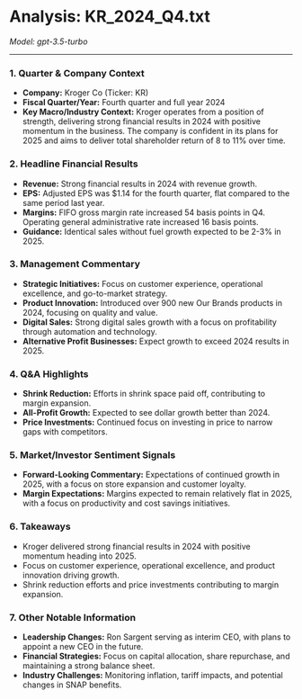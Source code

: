 # Analysis: KR_2024_Q4.txt

*Model: gpt-3.5-turbo*

---

### 1. Quarter & Company Context
- **Company:** Kroger Co (Ticker: KR)
- **Fiscal Quarter/Year:** Fourth quarter and full year 2024
- **Key Macro/Industry Context:** Kroger operates from a position of strength, delivering strong financial results in 2024 with positive momentum in the business. The company is confident in its plans for 2025 and aims to deliver total shareholder return of 8 to 11% over time.

### 2. Headline Financial Results
- **Revenue:** Strong financial results in 2024 with revenue growth.
- **EPS:** Adjusted EPS was $1.14 for the fourth quarter, flat compared to the same period last year.
- **Margins:** FIFO gross margin rate increased 54 basis points in Q4. Operating general administrative rate increased 16 basis points.
- **Guidance:** Identical sales without fuel growth expected to be 2-3% in 2025.

### 3. Management Commentary
- **Strategic Initiatives:** Focus on customer experience, operational excellence, and go-to-market strategy.
- **Product Innovation:** Introduced over 900 new Our Brands products in 2024, focusing on quality and value.
- **Digital Sales:** Strong digital sales growth with a focus on profitability through automation and technology.
- **Alternative Profit Businesses:** Expect growth to exceed 2024 results in 2025.

### 4. Q&A Highlights
- **Shrink Reduction:** Efforts in shrink space paid off, contributing to margin expansion.
- **All-Profit Growth:** Expected to see dollar growth better than 2024.
- **Price Investments:** Continued focus on investing in price to narrow gaps with competitors.

### 5. Market/Investor Sentiment Signals
- **Forward-Looking Commentary:** Expectations of continued growth in 2025, with a focus on store expansion and customer loyalty.
- **Margin Expectations:** Margins expected to remain relatively flat in 2025, with a focus on productivity and cost savings initiatives.

### 6. Takeaways
- Kroger delivered strong financial results in 2024 with positive momentum heading into 2025.
- Focus on customer experience, operational excellence, and product innovation driving growth.
- Shrink reduction efforts and price investments contributing to margin expansion.

### 7. Other Notable Information
- **Leadership Changes:** Ron Sargent serving as interim CEO, with plans to appoint a new CEO in the future.
- **Financial Strategies:** Focus on capital allocation, share repurchase, and maintaining a strong balance sheet.
- **Industry Challenges:** Monitoring inflation, tariff impacts, and potential changes in SNAP benefits.